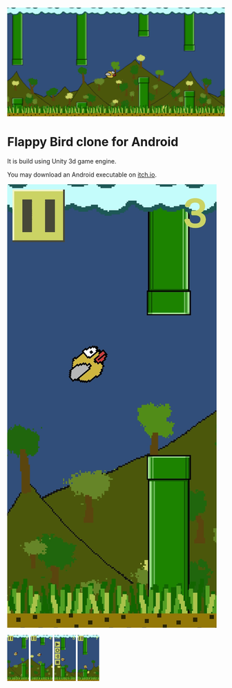 ![Banner image](Screenshots/Banner.jpg)
# Flappy Bird clone for Android

It is build using Unity 3d game engine.

You may download an Android executable on [itch.io](https://snma.itch.io/flappybird-clone).

![Gameplay screenshot](Screenshots/Play1.jpg)

<div width="100%">
  <div style="max-width: 10%; display: inline-block;">
    <img src="https://github.com/sn-ma/FlappyBird/blob/0cc028ed27c776471fa213bf576ae77fa0d9eee5/Screenshots/Play1.jpg">
  </div>
  <div style="max-width: 10%; display: inline-block;">
    <img src="https://github.com/sn-ma/FlappyBird/blob/0cc028ed27c776471fa213bf576ae77fa0d9eee5/Screenshots/Play2.jpg">
  </div>
  <div style="max-width: 10%; display: inline-block;">
    <img src="https://github.com/sn-ma/FlappyBird/blob/0cc028ed27c776471fa213bf576ae77fa0d9eee5/Screenshots/Pause1.jpg">
  </div>
  <div style="max-width: 10%; display: inline-block;">
    <img src="https://github.com/sn-ma/FlappyBird/blob/0cc028ed27c776471fa213bf576ae77fa0d9eee5/Screenshots/Dead1.jpg">
  </div>
</div>
